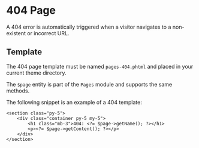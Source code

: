 
404 Page
========

A 404 error is automatically triggered when a visitor navigates to a non-existent or incorrect URL.

## Template

The 404 page template must be named `pages-404.phtml` and placed in your current theme directory.

The `$page` entity is part of the `Pages` module and supports the same methods.

The following snippet is an example of a 404 template:

    <section class="py-5">
        <div class="container py-5 my-5">
            <h1 class="mb-3">404: <?= $page->getName(); ?></h1>
            <p><?= $page->getContent(); ?></p>
        </div>
    </section>